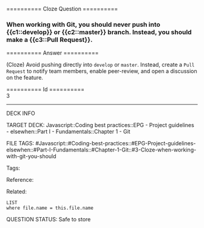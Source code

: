 ========== Cloze Question ==========

###  When working with Git, you should never push into {{c1::develop}} or {{c2::master}} branch. Instead, you should make a {{c3::Pull Request}}.  

========== Answer ==========  

(Cloze) Avoid pushing directly into `develop` or `master`. Instead, create a `Pull Request` to notify team members, enable peer-review, and open a discussion on the feature.

========== Id ==========  
3

---

DECK INFO

TARGET DECK: Javascript::Coding best practices::EPG - Project guidelines - elsewhen::Part I - Fundamentals::Chapter 1 - Git

FILE TAGS: #Javascript::#Coding-best-practices::#EPG-Project-guidelines-elsewhen::#Part-I-Fundamentals::#Chapter-1-Git::#3-Cloze-when-working-with-git-you-should

Tags:

Reference:

Related:

```dataview
LIST
where file.name = this.file.name
```

QUESTION STATUS: Safe to store
